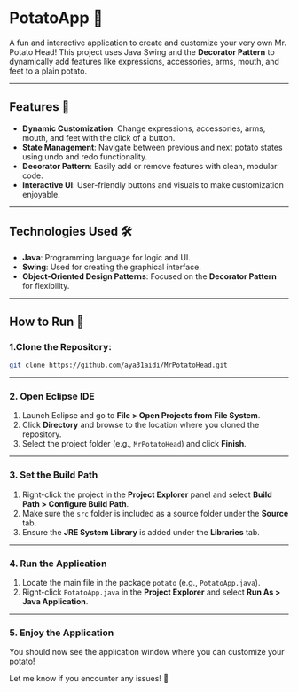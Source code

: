 # PotatoApp 🌟  
A fun and interactive application to create and customize your very own Mr. Potato Head! This project uses Java Swing and the **Decorator Pattern** to dynamically add features like expressions, accessories, arms, mouth, and feet to a plain potato.

---

## Features 🎨  
- **Dynamic Customization**: Change expressions, accessories, arms, mouth, and feet with the click of a button.  
- **State Management**: Navigate between previous and next potato states using undo and redo functionality.  
- **Decorator Pattern**: Easily add or remove features with clean, modular code.  
- **Interactive UI**: User-friendly buttons and visuals to make customization enjoyable.  

---

## Technologies Used 🛠️  
- **Java**: Programming language for logic and UI.  
- **Swing**: Used for creating the graphical interface.  
- **Object-Oriented Design Patterns**: Focused on the **Decorator Pattern** for flexibility.  

---

## How to Run 🚀  

### 1.**Clone the Repository**:  
   ```bash  
   git clone https://github.com/aya31aidi/MrPotatoHead.git  
   ```  
---

### 2. **Open Eclipse IDE**  
1. Launch Eclipse and go to **File > Open Projects from File System**.
2. Click **Directory** and browse to the location where you cloned the repository.
3. Select the project folder (e.g., `MrPotatoHead`) and click **Finish**.

---

### 3. **Set the Build Path**  
1. Right-click the project in the **Project Explorer** panel and select **Build Path > Configure Build Path**.
2. Make sure the `src` folder is included as a source folder under the **Source** tab.
3. Ensure the **JRE System Library** is added under the **Libraries** tab.

---

### 4. **Run the Application**  
1. Locate the main file in the package `potato` (e.g., `PotatoApp.java`).
2. Right-click `PotatoApp.java` in the **Project Explorer** and select **Run As > Java Application**.

---

### 5. **Enjoy the Application**  
You should now see the application window where you can customize your potato!  

Let me know if you encounter any issues! 🚀